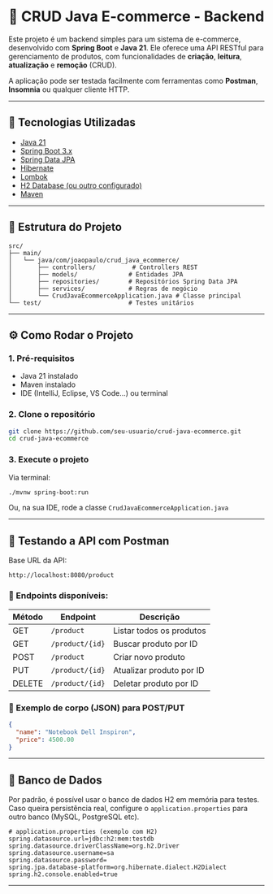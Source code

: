 # 🛒 CRUD Java E-commerce - Backend

Este projeto é um backend simples para um sistema de e-commerce, desenvolvido com **Spring Boot** e **Java 21**. Ele oferece uma API RESTful para gerenciamento de produtos, com funcionalidades de **criação**, **leitura**, **atualização** e **remoção** (CRUD).

A aplicação pode ser testada facilmente com ferramentas como **Postman**, **Insomnia** ou qualquer cliente HTTP.

---

## 🚀 Tecnologias Utilizadas

- [Java 21](https://www.oracle.com/java/technologies/javase/jdk21-archive-downloads.html)
- [Spring Boot 3.x](https://spring.io/projects/spring-boot)
- [Spring Data JPA](https://spring.io/projects/spring-data-jpa)
- [Hibernate](https://hibernate.org/)
- [Lombok](https://projectlombok.org/)
- [H2 Database (ou outro configurado)](https://www.h2database.com/)
- [Maven](https://maven.apache.org/)

---

## 📁 Estrutura do Projeto

```
src/
├── main/
│   └── java/com/joaopaulo/crud_java_ecommerce/
│       ├── controllers/          # Controllers REST
│       ├── models/              # Entidades JPA
│       ├── repositories/        # Repositórios Spring Data JPA
│       ├── services/            # Regras de negócio
│       └── CrudJavaEcommerceApplication.java # Classe principal
└── test/                        # Testes unitários
```

---

## ⚙️ Como Rodar o Projeto

### 1. Pré-requisitos

- Java 21 instalado
- Maven instalado
- IDE (IntelliJ, Eclipse, VS Code...) ou terminal

### 2. Clone o repositório

```bash
git clone https://github.com/seu-usuario/crud-java-ecommerce.git
cd crud-java-ecommerce
```

### 3. Execute o projeto

Via terminal:

```bash
./mvnw spring-boot:run
```

Ou, na sua IDE, rode a classe `CrudJavaEcommerceApplication.java`

---

## 🧪 Testando a API com Postman

Base URL da API:

```
http://localhost:8080/product
```

### 📌 Endpoints disponíveis:

| Método | Endpoint             | Descrição                 |
|--------|----------------------|---------------------------|
| GET    | `/product`           | Listar todos os produtos  |
| GET    | `/product/{id}`      | Buscar produto por ID     |
| POST   | `/product`           | Criar novo produto        |
| PUT    | `/product/{id}`      | Atualizar produto por ID  |
| DELETE | `/product/{id}`      | Deletar produto por ID    |

### 📝 Exemplo de corpo (JSON) para POST/PUT

```json
{
  "name": "Notebook Dell Inspiron",
  "price": 4500.00
}
```

---

## 🧰 Banco de Dados

Por padrão, é possível usar o banco de dados H2 em memória para testes. Caso queira persistência real, configure o `application.properties` para outro banco (MySQL, PostgreSQL etc).

```properties
# application.properties (exemplo com H2)
spring.datasource.url=jdbc:h2:mem:testdb
spring.datasource.driverClassName=org.h2.Driver
spring.datasource.username=sa
spring.datasource.password=
spring.jpa.database-platform=org.hibernate.dialect.H2Dialect
spring.h2.console.enabled=true
```

---
